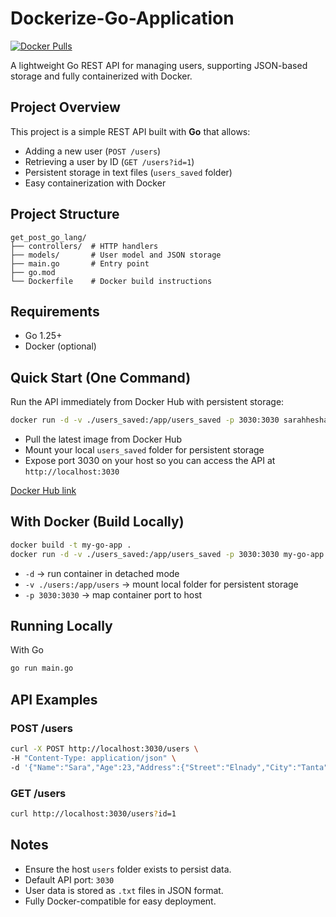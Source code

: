# Dockerize-Go-Application

[![Docker Pulls](https://img.shields.io/docker/pulls/sarahhesham1/my-go-app)](https://hub.docker.com/repository/docker/sarahhesham1/my-go-app)

A lightweight Go REST API for managing users, supporting JSON-based storage and fully containerized with Docker.

## Project Overview

This project is a simple REST API built with **Go** that allows:

- Adding a new user (`POST /users`)
- Retrieving a user by ID (`GET /users?id=1`)
- Persistent storage in text files (`users_saved` folder)
- Easy containerization with Docker

## Project Structure

```
get_post_go_lang/
├── controllers/  # HTTP handlers
├── models/       # User model and JSON storage
├── main.go       # Entry point
├── go.mod
└── Dockerfile    # Docker build instructions
```

## Requirements

- Go 1.25+
- Docker (optional)


## Quick Start (One Command)

Run the API immediately from Docker Hub with persistent storage:

```bash
docker run -d -v ./users_saved:/app/users_saved -p 3030:3030 sarahhesham1/my-go-app:latest
```

* Pull the latest image from Docker Hub
* Mount your local `users_saved` folder for persistent storage
* Expose port 3030 on your host so you can access the API at `http://localhost:3030`

[Docker Hub link](https://hub.docker.com/repository/docker/sarahhesham1/my-go-app/tags/latest/sha256-ba5bbd40f59865d823de3a522fc0d326679d732854cbd76840321c750813c085)

## With Docker (Build Locally)

```bash
docker build -t my-go-app .
docker run -d -v ./users_saved:/app/users_saved -p 3030:3030 my-go-app
```

* `-d` → run container in detached mode
* `-v ./users:/app/users` → mount local folder for persistent storage
* `-p 3030:3030` → map container port to host

## Running Locally

With Go

```bash
go run main.go
```

## API Examples

### POST /users

```bash
curl -X POST http://localhost:3030/users \
-H "Content-Type: application/json" \
-d '{"Name":"Sara","Age":23,"Address":{"Street":"Elnady","City":"Tanta","Country":"Egypt"}}'
```

### GET /users

```bash
curl http://localhost:3030/users?id=1
```

## Notes

* Ensure the host `users` folder exists to persist data.
* Default API port: `3030`
* User data is stored as `.txt` files in JSON format.
* Fully Docker-compatible for easy deployment.
